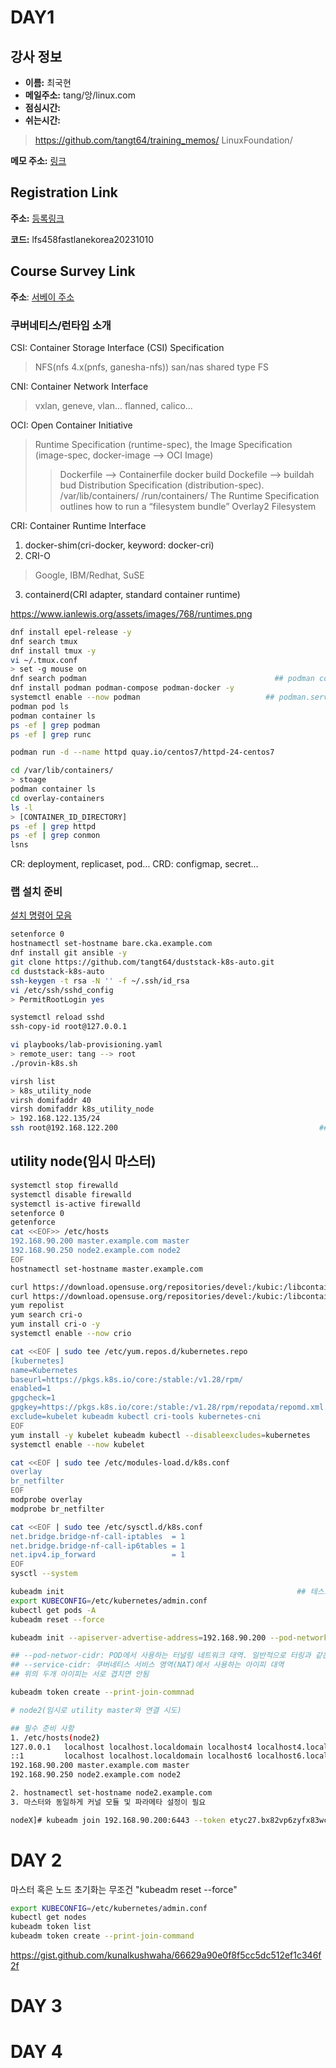 # DAY1

## 강사 정보

- __이름:__ 최국현
- __메일주소:__ tang/앙/linux.com
- __점심시간:__ 
- __쉬는시간:__ 

> https://github.com/tangt64/training_memos/
> LinuxFoundation/

__메모 주소:__ [링크](https://github.com/tangt64/training_memos/blob/main/LinuxFoundation/)

## Registration Link

__주소:__ [등록링크](https://linux.thoughtindustries.com/redeem)

__코드:__ lfs458fastlanekorea20231010

## Course Survey Link 

__주소__: [서베이 주소](https://www.surveymonkey.com/r/KK7Z3SR?course=LFS458_20231010_PART_VIRT_FASTLANEKOREA)


### 쿠버네티스/런타임 소개

CSI: Container Storage Interface (CSI) Specification 
> NFS(nfs 4.x(pnfs, ganesha-nfs))
> san/nas
> shared type FS

CNI: Container Network Interface
> vxlan, geneve, vlan...
> flanned, calico...

OCI: Open Container Initiative
> Runtime Specification (runtime-spec), 
> the Image Specification (image-spec, docker-image --> OCI Image) 
>> Dockerfile --> Containerfile
>> docker build Dockefile --> buildah bud 
> Distribution Specification (distribution-spec). 
>> /var/lib/containers/
>> /run/containers/
> The Runtime Specification outlines how to run a “filesystem bundle” 
>> Overlay2 Filesystem

CRI: Container Runtime Interface
1. docker-shim(cri-docker, keyword: docker-cri) 
2. CRI-O
> Google, IBM/Redhat, SuSE
3. containerd(CRI adapter, standard container runtime) 


https://www.ianlewis.org/assets/images/768/runtimes.png


```bash
dnf install epel-release -y
dnf search tmux
dnf install tmux -y
vi ~/.tmux.conf
> set -g mouse on
dnf search podman                                          ## podman container engine
dnf install podman podman-compose podman-docker -y
systemctl enable --now podman                            ## podman.service for API
podman pod ls
podman container ls
ps -ef | grep podman
ps -ef | grep runc

podman run -d --name httpd quay.io/centos7/httpd-24-centos7 

cd /var/lib/containers/
> stoage
podman container ls
cd overlay-containers
ls -l 
> [CONTAINER_ID_DIRECTORY]
ps -ef | grep httpd
ps -ef | grep conmon
lsns
```

CR: deployment, replicaset, pod...
CRD: configmap, secret...

### 랩 설치 준비

[설치 명령어 모음](https://raw.githubusercontent.com/tangt64/training_memos/main/LinuxFoundation/LFS458/command-collection.md)

```bash
setenforce 0
hostnamectl set-hostname bare.cka.example.com
dnf install git ansible -y
git clone https://github.com/tangt64/duststack-k8s-auto.git
cd duststack-k8s-auto
ssh-keygen -t rsa -N '' -f ~/.ssh/id_rsa
vi /etc/ssh/sshd_config
> PermitRootLogin yes

systemctl reload sshd
ssh-copy-id root@127.0.0.1

vi playbooks/lab-provisioning.yaml
> remote_user: tang --> root
./provin-k8s.sh

virsh list
> k8s_utility_node
virsh domifaddr 40 
virsh domifaddr k8s_utility_node
> 192.168.122.135/24
ssh root@192.168.122.200                                             ## 암호는 kubernetes
```

## utility node(임시 마스터)

```bash
systemctl stop firewalld
systemctl disable firewalld
systemctl is-active firewalld
setenforce 0
getenforce
cat <<EOF>> /etc/hosts
192.168.90.200 master.example.com master
192.168.90.250 node2.example.com node2
EOF
hostnamectl set-hostname master.example.com

curl https://download.opensuse.org/repositories/devel:/kubic:/libcontainers:/stable/CentOS_7/devel:kubic:libcontainers:stable.repo -o /etc/yum.repos.d/libcontainers.repo
curl https://download.opensuse.org/repositories/devel:/kubic:/libcontainers:/stable:/cri-o:/1.28:/1.28.1/CentOS_7/devel:kubic:libcontainers:stable:cri-o:1.28:1.28.1.repo -o /etc/yum.repos.d/crio.repo
yum repolist
yum search cri-o
yum install cri-o -y
systemctl enable --now crio

cat <<EOF | sudo tee /etc/yum.repos.d/kubernetes.repo
[kubernetes]
name=Kubernetes
baseurl=https://pkgs.k8s.io/core:/stable:/v1.28/rpm/
enabled=1
gpgcheck=1
gpgkey=https://pkgs.k8s.io/core:/stable:/v1.28/rpm/repodata/repomd.xml.key
exclude=kubelet kubeadm kubectl cri-tools kubernetes-cni
EOF
yum install -y kubelet kubeadm kubectl --disableexcludes=kubernetes
systemctl enable --now kubelet

cat <<EOF | sudo tee /etc/modules-load.d/k8s.conf
overlay
br_netfilter
EOF
modprobe overlay
modprobe br_netfilter

cat <<EOF | sudo tee /etc/sysctl.d/k8s.conf
net.bridge.bridge-nf-call-iptables  = 1
net.bridge.bridge-nf-call-ip6tables = 1
net.ipv4.ip_forward                 = 1
EOF
sysctl --system

kubeadm init                                                    ## 테스트 및 확인 
export KUBECONFIG=/etc/kubernetes/admin.conf
kubectl get pods -A
kubeadm reset --force 

kubeadm init --apiserver-advertise-address=192.168.90.200 --pod-network-cidr=192.168.0.0/16 --service-cidr=10.90.0.0/16 

## --pod-networ-cidr: POD에서 사용하는 터널링 네트워크 대역. 일반적으로 터링과 같은 대역을 사용한다. 랩에서는 eth1
## --service-cidr: 쿠버네티스 서비스 영역(NAT)에서 사용하는 아이피 대역
## 위의 두개 아이피는 서로 겹치면 안됨

kubeadm token create --print-join-commnad

# node2(임시로 utility master와 연결 시도)

## 필수 준비 사항 
1. /etc/hosts(node2)
127.0.0.1   localhost localhost.localdomain localhost4 localhost4.localdomain4
::1         localhost localhost.localdomain localhost6 localhost6.localdomain6
192.168.90.200 master.example.com master
192.168.90.250 node2.example.com node2

2. hostnamectl set-hostname node2.example.com
3. 마스터와 동일하게 커널 모듈 및 파라메타 설정이 필요

nodeX]# kubeadm join 192.168.90.200:6443 --token etyc27.bx82vp6zyfx83wc4 --discovery-token-ca-cert-hash sha256:8eba1a36e4c528ea60b6942b6abe1a52b0cf06aa70892eb61a289e78906857da 
```
# DAY 2

마스터 혹은 노드 초기화는 무조건 "kubeadm reset --force"

```bash
export KUBECONFIG=/etc/kubernetes/admin.conf
kubectl get nodes
kubeadm token list 
kubeadm token create --print-join-command
```

https://gist.github.com/kunalkushwaha/66629a90e0f8f5cc5dc512ef1c346f2f



# DAY 3
# DAY 4